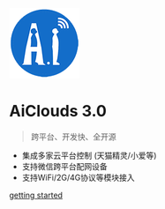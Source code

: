 ![logo](_media/aithinker.png)

# **AiClouds 3.0**

> 跨平台、开发快、全开源

- 集成多家云平台控制 (天猫精灵/小爱等)
- 支持微信跨平台配网设备
- 支持WiFi/2G/4G协议等模块接入

[getting started](/1.quick/background)
